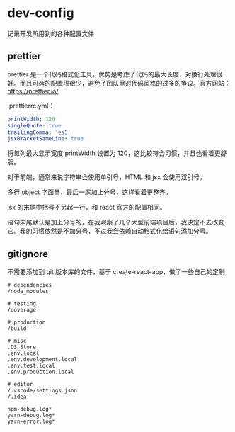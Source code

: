 # dev-config
记录开发所用到的各种配置文件

## prettier
prettier 是一个代码格式化工具。优势是考虑了代码的最大长度，对换行处理很好。而且可选的配置项很少，避免了团队里对代码风格的过多的争议。官方网站：https://prettier.io/

.prettierrc.yml：
```yaml
printWidth: 120
singleQuote: true
trailingComma: 'es5'
jsxBracketSameLine: true
```

将每列最大显示宽度 printWidth 设置为 120，这比较符合习惯，并且也看着更舒服。

对于前端，通常来说字符串会使用单引号，HTML 和 jsx 会使用双引号。

多行 object 字面量，最后一尾加上分号，这样看着更整齐。

jsx 的末尾中括号不另起一行，和 react 官方的配置相同。

语句末尾默认是加上分号的，在我观察了几个大型前端项目后，我决定不去改变它。我的习惯依然是不加分号，不过我会依赖自动格式化给语句添加分号。

## gitignore

不需要添加到 git 版本库的文件，基于 create-react-app，做了一些自己的定制

```
# dependencies
/node_modules

# testing
/coverage

# production
/build

# misc
.DS_Store
.env.local
.env.development.local
.env.test.local
.env.production.local

# editor
/.vscode/settings.json
/.idea

npm-debug.log*
yarn-debug.log*
yarn-error.log*
```
